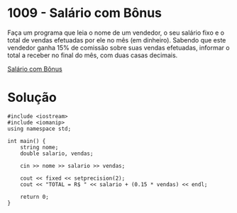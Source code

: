 # 1009 - Salário com Bônus

Faça um programa que leia o nome de um vendedor, o seu salário fixo e o total de vendas efetuadas por ele no mês (em dinheiro). Sabendo que este vendedor ganha 15% de comissão sobre suas vendas efetuadas, informar o total a receber no final do mês, com duas casas decimais.

[Salário com Bônus](https://www.beecrowd.com.br/judge/pt/problems/view/1009)

# Solução

```
#include <iostream>
#include <iomanip>
using namespace std;

int main() {
    string nome;
    double salario, vendas;

    cin >> nome >> salario >> vendas;

    cout << fixed << setprecision(2);
    cout << "TOTAL = R$ " << salario + (0.15 * vendas) << endl;

    return 0;
}
```